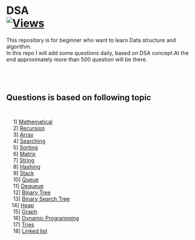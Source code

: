  # **DSA**  <br />   [![Views](https://hits.seeyoufarm.com/api/count/incr/badge.svg?url=https%3A%2F%2Fgithub.com%2Fprashantjagtap2909%2FDSA&count_bg=%2379C83D&title_bg=%23555555&icon=&icon_color=%23E7E7E7&title=Views&edge_flat=false)](https://hits.seeyoufarm.com)
 
 This repository is for beginner who want to learn Data structure and algorithm.<br />
 In this repo I will add some questions daily, based on DSA concept.At the end approximately more than 500 question will be there.<br />
 <br /><br /><br />
   
 ## **Questions is based on following topic**<br /><br />
  &emsp;  1] [Mathematical](https://github.com/prashantjagtap2909/DSA/tree/main/Mathmatics) <br /> 
 &emsp;  2] [Recursion](https://github.com/prashantjagtap2909/DSA/tree/main/Recursion) <br /> 
&emsp;  3] [Array](https://github.com/prashantjagtap2909/DSA/tree/main/Array) <br /> 
  &emsp;  4] [Searching](https://github.com/prashantjagtap2909/DSA/tree/main/Searching) <br /> 
  &emsp;  5] [Sorting](https://github.com/prashantjagtap2909/DSA/tree/main/Sorting) <br /> 
  &emsp;  6] [Matrix](https://github.com/prashantjagtap2909/DSA/tree/main/Matrix) <br />
  &emsp;  7] [String](https://github.com/prashantjagtap2909/DSA/tree/main/String) <br />
  &emsp;  8] [Hashing](https://github.com/prashantjagtap2909/DSA/tree/main/Hashing) <br />
 &emsp;  9] [Stack](https://github.com/prashantjagtap2909/DSA/tree/main/Stack) <br />
 &emsp;  10] [Queue](https://github.com/prashantjagtap2909/DSA/tree/main/Queue) <br />
 &emsp;  11] [Dequeue](https://github.com/prashantjagtap2909/DSA/tree/main/Dequeue) <br />
&emsp;  12] [Binary Tree](https://github.com/prashantjagtap2909/DSA/tree/main/Binary-Tree) <br />
  &emsp; 13] [Binary Search Tree](https://github.com/prashantjagtap2909/DSA/tree/main/Binary-search-tree) <br />
   &emsp;14] [Heap](https://github.com/prashantjagtap2909/DSA/tree/main/Heap) <br />
 &emsp; 15] [Graph](https://github.com/prashantjagtap2909/DSA/tree/main/Graph) <br />
 &emsp; 16] [Dynamic Programming](https://github.com/prashantjagtap2909/DSA/tree/main/Dynamic-Programming) <br />
 &emsp; 17] [Tries](https://github.com/prashantjagtap2909/DSA/tree/main/Tries) <br />
 &emsp; 18] [Linked list](https://github.com/prashantjagtap2909/DSA/tree/main/Linked-list) <br />
    
